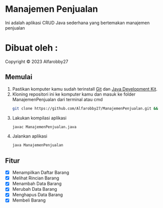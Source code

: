 # **Manajemen Penjualan**
Ini adalah aplikasi CRUD Java sederhana yang bertemakan manajemen penjualan

# **Dibuat oleh :**
Copyright &copy; 2023 Alfarobby27

## Memulai
1. Pastikan komputer kamu sudah terinstall [Git](https://git-scm.com/) dan [Java Development Kit](http://jdk.java.net/).
2. Kloning repositori ini ke komputer kamu dan masuk ke folder ManajemenPenjualan dari terminal atau cmd
	```bash
	git clone https://github.com/Alfarobby27/ManajemenPenjualan.git && cd ManajemenPenjualan
	```
3. Lakukan kompilasi aplikasi
	```bash
	javac ManajemenPenjualan.java
	```
4. Jalankan aplikasi
	```bash
	java ManajemenPenjualan
	```

## Fitur
- [x] Menampilkan Daftar Barang
- [x] Melihat Rincian Barang
- [x] Menambah Data Barang
- [x] Merubah Data Barang
- [x] Menghapus Data Barang
- [x] Membeli Barang 
